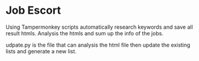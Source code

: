 # Job Escort
Using Tampermonkey scripts automatically research keywords and save all result htmls. Analysis the htmls and sum up the info of the jobs.

udpate.py is the file that can analysis the html file then update the existing lists and generate a new list.